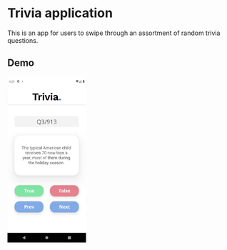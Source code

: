# Trivia application

This is an app for users to swipe through an assortment of random trivia questions.

## Demo

<img src="/images/trivia_in_action.png" width=35% height=35%>
